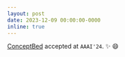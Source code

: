 ```yaml
---
layout: post
date: 2023-12-09 00:00:00-0000
inline: true
---
```


<u><a href="https://conceptbed.github.io/">ConceptBed</a></u> accepted at `AAAI'24`. :sparkles: :smile: